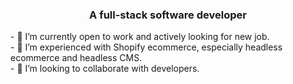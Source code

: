 <h3 align="center">A full-stack software developer</h3>
- 🔭 I’m currently open to work and actively looking for new job. <br />
- 🌱 I’m experienced with Shopify ecommerce, especially headless ecommerce and headless CMS. <br />
- 👯 I’m looking to collaborate with developers. <br />

<!--
**smartlid/smartlid** is a ✨ _special_ ✨ repository because its `README.md` (this file) appears on your GitHub profile.

Here are some ideas to get you started:

- 🔭 I’m currently working on ...
- 🌱 I’m currently learning ...
- 👯 I’m looking to collaborate on ...
- 🤔 I’m looking for help with ...
- 💬 Ask me about ...
- 📫 How to reach me: ...
- 😄 Pronouns: ...
- ⚡ Fun fact: ...
-->
